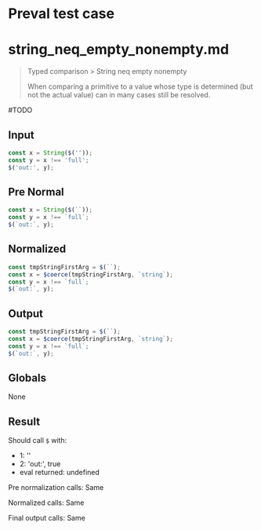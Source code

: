 # Preval test case

# string_neq_empty_nonempty.md

> Typed comparison > String neq empty nonempty
>
> When comparing a primitive to a value whose type is determined (but not the actual value) can in many cases still be resolved.

#TODO

## Input

`````js filename=intro
const x = String($(''));
const y = x !== 'full';
$('out:', y);
`````

## Pre Normal

`````js filename=intro
const x = String($(``));
const y = x !== `full`;
$(`out:`, y);
`````

## Normalized

`````js filename=intro
const tmpStringFirstArg = $(``);
const x = $coerce(tmpStringFirstArg, `string`);
const y = x !== `full`;
$(`out:`, y);
`````

## Output

`````js filename=intro
const tmpStringFirstArg = $(``);
const x = $coerce(tmpStringFirstArg, `string`);
const y = x !== `full`;
$(`out:`, y);
`````

## Globals

None

## Result

Should call `$` with:
 - 1: ''
 - 2: 'out:', true
 - eval returned: undefined

Pre normalization calls: Same

Normalized calls: Same

Final output calls: Same
